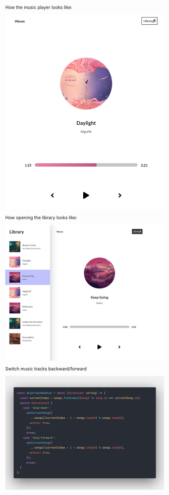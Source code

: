 


How the music player looks like:

![Library On](music_player.png?raw=true "Title")


How opening the library looks like:

![Library On](music_player_library.png?raw=true "Title")


Switch music tracks backward/forward

![Library On](SkipTrackHandler.png?raw=true "Title")

